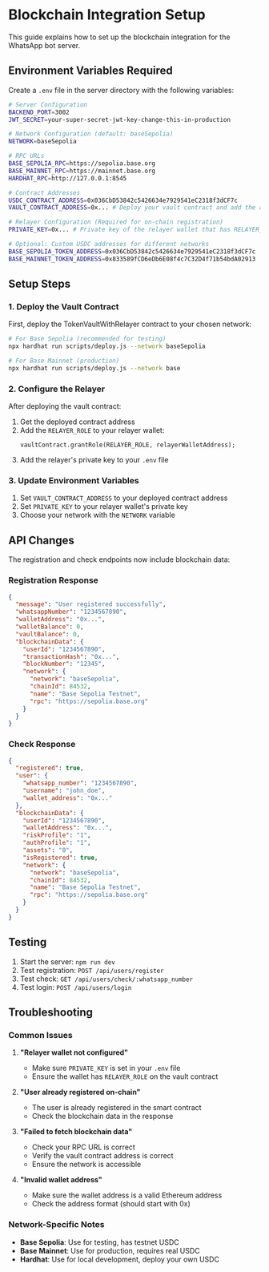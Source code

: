 # Blockchain Integration Setup

This guide explains how to set up the blockchain integration for the WhatsApp bot server.

## Environment Variables Required

Create a `.env` file in the server directory with the following variables:

```bash
# Server Configuration
BACKEND_PORT=3002
JWT_SECRET=your-super-secret-jwt-key-change-this-in-production

# Network Configuration (default: baseSepolia)
NETWORK=baseSepolia

# RPC URLs
BASE_SEPOLIA_RPC=https://sepolia.base.org
BASE_MAINNET_RPC=https://mainnet.base.org
HARDHAT_RPC=http://127.0.0.1:8545

# Contract Addresses
USDC_CONTRACT_ADDRESS=0x036CbD53842c5426634e7929541eC2318f3dCF7c
VAULT_CONTRACT_ADDRESS=0x... # Deploy your vault contract and add the address here

# Relayer Configuration (Required for on-chain registration)
PRIVATE_KEY=0x... # Private key of the relayer wallet that has RELAYER_ROLE on the vault contract

# Optional: Custom USDC addresses for different networks
BASE_SEPOLIA_TOKEN_ADDRESS=0x036CbD53842c5426634e7929541eC2318f3dCF7c
BASE_MAINNET_TOKEN_ADDRESS=0x833589fCD6eDb6E08f4c7C32D4f71b54bdA02913
```

## Setup Steps

### 1. Deploy the Vault Contract

First, deploy the TokenVaultWithRelayer contract to your chosen network:

```bash
# For Base Sepolia (recommended for testing)
npx hardhat run scripts/deploy.js --network baseSepolia

# For Base Mainnet (production)
npx hardhat run scripts/deploy.js --network base
```

### 2. Configure the Relayer

After deploying the vault contract:

1. Get the deployed contract address
2. Add the `RELAYER_ROLE` to your relayer wallet:
   ```solidity
   vaultContract.grantRole(RELAYER_ROLE, relayerWalletAddress);
   ```
3. Add the relayer's private key to your `.env` file

### 3. Update Environment Variables

1. Set `VAULT_CONTRACT_ADDRESS` to your deployed contract address
2. Set `PRIVATE_KEY` to your relayer wallet's private key
3. Choose your network with the `NETWORK` variable

## API Changes

The registration and check endpoints now include blockchain data:

### Registration Response
```json
{
  "message": "User registered successfully",
  "whatsappNumber": "1234567890",
  "walletAddress": "0x...",
  "walletBalance": 0,
  "vaultBalance": 0,
  "blockchainData": {
    "userId": "1234567890",
    "transactionHash": "0x...",
    "blockNumber": "12345",
    "network": {
      "network": "baseSepolia",
      "chainId": 84532,
      "name": "Base Sepolia Testnet",
      "rpc": "https://sepolia.base.org"
    }
  }
}
```

### Check Response
```json
{
  "registered": true,
  "user": {
    "whatsapp_number": "1234567890",
    "username": "john_doe",
    "wallet_address": "0x..."
  },
  "blockchainData": {
    "userId": "1234567890",
    "walletAddress": "0x...",
    "riskProfile": "1",
    "authProfile": "1",
    "assets": "0",
    "isRegistered": true,
    "network": {
      "network": "baseSepolia",
      "chainId": 84532,
      "name": "Base Sepolia Testnet",
      "rpc": "https://sepolia.base.org"
    }
  }
}
```

## Testing

1. Start the server: `npm run dev`
2. Test registration: `POST /api/users/register`
3. Test check: `GET /api/users/check/:whatsapp_number`
4. Test login: `POST /api/users/login`

## Troubleshooting

### Common Issues

1. **"Relayer wallet not configured"**
   - Make sure `PRIVATE_KEY` is set in your `.env` file
   - Ensure the wallet has `RELAYER_ROLE` on the vault contract

2. **"User already registered on-chain"**
   - The user is already registered in the smart contract
   - Check the blockchain data in the response

3. **"Failed to fetch blockchain data"**
   - Check your RPC URL is correct
   - Verify the vault contract address is correct
   - Ensure the network is accessible

4. **"Invalid wallet address"**
   - Make sure the wallet address is a valid Ethereum address
   - Check the address format (should start with 0x)

### Network-Specific Notes

- **Base Sepolia**: Use for testing, has testnet USDC
- **Base Mainnet**: Use for production, requires real USDC
- **Hardhat**: Use for local development, deploy your own USDC 